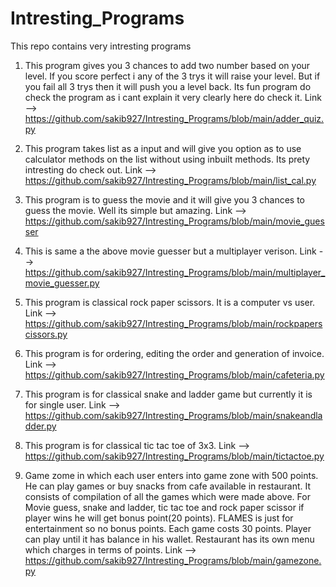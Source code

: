 # Intresting_Programs

This repo contains very intresting programs 

1) This program gives you 3 chances to add two number based on your level. If you score perfect i any of the 3 trys it will raise your level. But if you fail all 3 trys then it will push you a level back. Its fun program do check the program as i cant explain it very clearly here do check it.
Link --> https://github.com/sakib927/Intresting_Programs/blob/main/adder_quiz.py

2) This program takes list as a input and will give you option as to use calculator methods on the list without using inbuilt methods. Its prety intresting do check out.
Link --> https://github.com/sakib927/Intresting_Programs/blob/main/list_cal.py

3) This program is to guess the movie and it will give you 3 chances to guess the movie. Well its simple but amazing.
Link --> https://github.com/sakib927/Intresting_Programs/blob/main/movie_guesser

4) This is same a the above movie guesser but a multiplayer verison. 
Link --> https://github.com/sakib927/Intresting_Programs/blob/main/multiplayer_movie_guesser.py

5) This program is classical rock paper scissors. It is a computer vs user.
Link --> https://github.com/sakib927/Intresting_Programs/blob/main/rockpaperscissors.py

6) This program is for ordering, editing the order and generation of invoice.
Link --> https://github.com/sakib927/Intresting_Programs/blob/main/cafeteria.py

7) This program is for classical snake and ladder game but currently it is for single user.
Link --> https://github.com/sakib927/Intresting_Programs/blob/main/snakeandladder.py

8) This program is for classical tic tac toe of 3x3.
Link --> https://github.com/sakib927/Intresting_Programs/blob/main/tictactoe.py

9) Game zome in which each user enters into game zone with 500 points. He can play games or buy snacks from cafe available in
restaurant. It consists of compilation of all the games which were made above. For Movie guess, snake and ladder, tic tac toe and rock paper scissor if player wins he will get bonus point(20 points). FLAMES is just for entertainment so no bonus points. Each game costs 30 points. Player can play until it has balance in his wallet. Restaurant has its own menu which charges in terms of points.
Link --> https://github.com/sakib927/Intresting_Programs/blob/main/gamezone.py
